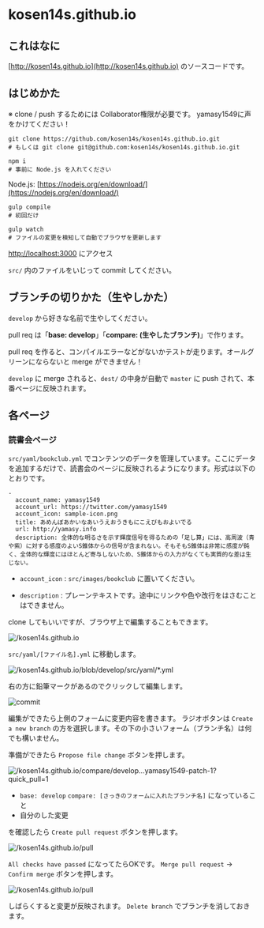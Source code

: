 # kosen14s.github.io

## これはなに

[http://kosen14s.github.io](http://kosen14s.github.io) のソースコードです。

## はじめかた

※ clone / push するためには Collaborator権限が必要です。 yamasy1549に声をかけてください！

```
git clone https://github.com/kosen14s/kosen14s.github.io.git
# もしくは git clone git@github.com:kosen14s/kosen14s.github.io.git
```

```
npm i
# 事前に Node.js を入れてください
```
Node.js: [https://nodejs.org/en/download/](https://nodejs.org/en/download/)

```
gulp compile
# 初回だけ
```

```
gulp watch
# ファイルの変更を検知して自動でブラウザを更新します
```

[http://localhost:3000](http://localhost:3000) にアクセス

`src/` 内のファイルをいじって commit してください。

## ブランチの切りかた（生やしかた）

`develop` から好きな名前で生やしてください。

pull req は「**base: develop**」「**compare: (生やしたブランチ)**」で作ります。

pull req を作ると、コンパイルエラーなどがないかテストが走ります。オールグリーンにならないと merge ができません！

`develop` に merge されると、`dest/` の中身が自動で `master` に push されて、本番ページに反映されます。

## 各ページ

### 読書会ページ

`src/yaml/bookclub.yml` でコンテンツのデータを管理しています。ここにデータを追加するだけで、読書会のページに反映されるようになります。形式は以下のとおりです。

```
-
  account_name: yamasy1549
  account_url: https://twitter.com/yamasy1549
  account_icon: sample-icon.png
  title: あめんぼあかいなあいうえおうきもにこえびもおよいでる
  url: http://yamasy.info
  description: 全体的な明るさを示す輝度信号を得るための「足し算」には、高周波（青や紫）に対する感度のよいS錐体からの信号が含まれない。そもそもS錐体は非常に感度が鈍く、全体的な輝度にはほとんど寄与しないため、S錐体からの入力がなくても実質的な差は生じない。
```

* `account_icon` : `src/images/bookclub` に置いてください。

* `description` : プレーンテキストです。途中にリンクや色や改行をはさむことはできません。

clone してもいいですが、ブラウザ上で編集することもできます。

![/kosen14s.github.io]()

`src/yaml/[ファイル名].yml` に移動します。

![/kosen14s.github.io/blob/develop/src/yaml/*.yml]()

右の方に鉛筆マークがあるのでクリックして編集します。

![commit]()

編集ができたら上側のフォームに変更内容を書きます。
ラジオボタンは `Create a new branch` の方を選択します。その下の小さいフォーム（ブランチ名）は何でも構いません。

準備ができたら `Propose file change` ボタンを押します。

![/kosen14s.github.io/compare/develop...yamasy1549-patch-1?quick_pull=1]()

* `base: develop` `compare: [さっきのフォームに入れたブランチ名]` になっていること
* 自分のした変更

を確認したら `Create pull request` ボタンを押します。

![/kosen14s.github.io/pull]()

`All checks have passed` になってたらOKです。 `Merge pull request` -> `Confirm merge` ボタンを押します。

![/kosen14s.github.io/pull]()

しばらくすると変更が反映されます。 `Delete branch` でブランチを消しておきます。

